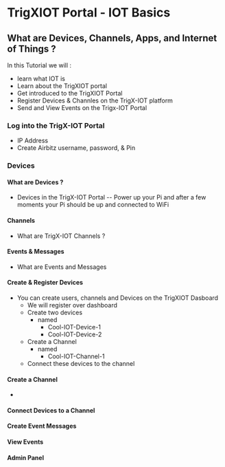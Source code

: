 
 
# TrigXIOT Portal -  IOT Basics

## What are Devices, Channels, Apps, and Internet of Things ?

In this Tutorial we will : 

- learn what IOT is
- Learn about the TrigXIOT portal
- Get introduced to the TrigXIOT Portal
- Register Devices & Channles on the TrigX-IOT platform
- Send and View Events on the Trigx-IOT Portal



### Log into the TrigX-IOT Portal

- IP Address
-  Create Airbitz username, password, & Pin

### Devices

 #### What are Devices ?
          
          
 - Devices in the TrigX-IOT Portal
      -- Power up your Pi and after a few moments your Pi should be up and connected to WiFi  
 
 
      
#### Channels 
 -  What are TrigX-IOT Channels ? 

    
#### Events & Messages
  -   What are Events and Messages 
  

#### Create & Register Devices

 - You can  create users, channels and Devices on the TrigXIOT Dasboard
    - We will register over dashboard
    - Create two devices 
        - named 
           - Cool-IOT-Device-1
           - Cool-IOT-Device-2
    - Create a Channel 
        - named 
           - Cool-IOT-Channel-1 
    - Connect these devices to the channel

####  Create a Channel 
-  

####  Connect Devices to a Channel

####  Create Event Messages

####  View Events

#### Admin Panel
